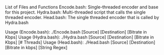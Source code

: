 List of Files and Functions
	Encode.bash: Single-threaded encoder and base for this project.
	Hydra.bash: Multi-threaded script that calls the single threaded encoder.
	Head.bash: The single threaded encoder that is called by Hydra.bash

Usage (Encode.bash): ./Encode.bash [Source] [Destination] [Bitrate in Kbps]
Usage (Hydra.bash): ./Hydra.bash [Source] [Destination] [Bitrate in Kbps] [# Threads]
Usage (Head.bash): ./Head.bash [Source] [Destination] [Bitrate in kbps] [String Regex]
